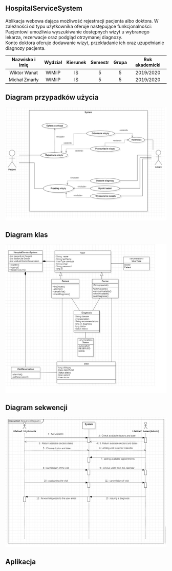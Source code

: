 ## HospitalServiceSystem
Ablikacja webowa dająca możliwość rejestracji pacjenta albo doktora. W zależności od typu użytkownika oferuje następujące funkcjonalności:<br />
Pacjentowi umożliwia wyszukiwanie dostępnych wizyt u wybranego lekarza, rezerwacje oraz podgląd otrzymanej diagnozy.<br />
Konto doktora oferuje dodawanie wizyt, przekładanie ich oraz uzupełnianie diagnozy pacjenta.

| Nazwisko i imię | Wydział | Kierunek | Semestr | Grupa | Rok akademicki |
| :-------------: | :-----: | :------: | :-----: | :---: | :------------: |
| Wiktor Wanat        | WIMiIP  | IS       |   5     | 5     | 2019/2020      |
| Michał Zmarły       | WIMiIP  | IS       |   5     | 5     | 2019/2020      |

## Diagram przypadków użycia 
![screenshot](/sources/useCase.jpg)

## Diagram klas
![screenshot](/sources/diagramKlas.jpg)


## Diagram sekwencji
![screenshot](/sources/diagramSekwencji.jpg)

## Aplikacja

